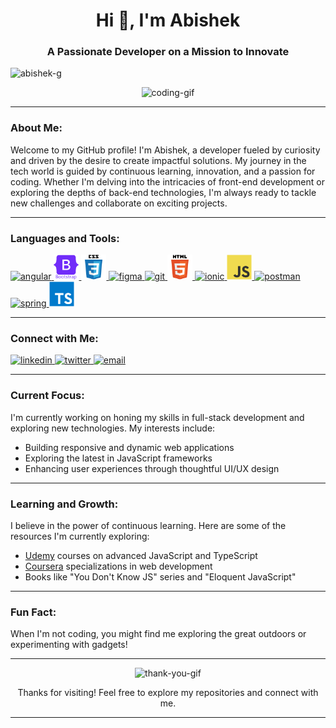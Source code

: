 <h1 align="center">Hi 👋, I'm Abishek</h1>
<h3 align="center">A Passionate Developer on a Mission to Innovate</h3>

<p align="left"> 
  <img src="https://komarev.com/ghpvc/?username=abishek-g&label=Profile%20views&color=0e75b6&style=flat" alt="abishek-g" />
</p>

<p align="center">
  <img src="https://media.giphy.com/media/qgQUggAC3Pfv687qPC/giphy.gif" alt="coding-gif" width="500"/>
</p>

---

<h3 align="left">About Me:</h3>
<p align="left">
  Welcome to my GitHub profile! I'm Abishek, a developer fueled by curiosity and driven by the desire to create impactful solutions. My journey in the tech world is guided by continuous learning, innovation, and a passion for coding. Whether I'm delving into the intricacies of front-end development or exploring the depths of back-end technologies, I'm always ready to tackle new challenges and collaborate on exciting projects.
</p>

---

<h3 align="left">Languages and Tools:</h3>
<p align="left"> 
  <a href="https://angular.io" target="_blank" rel="noreferrer"> 
    <img src="https://angular.io/assets/images/logos/angular/angular.svg" alt="angular" width="40" height="40"/> 
  </a> 
  <a href="https://getbootstrap.com" target="_blank" rel="noreferrer"> 
    <img src="https://raw.githubusercontent.com/devicons/devicon/master/icons/bootstrap/bootstrap-plain-wordmark.svg" alt="bootstrap" width="40" height="40"/> 
  </a> 
  <a href="https://www.w3schools.com/css/" target="_blank" rel="noreferrer"> 
    <img src="https://raw.githubusercontent.com/devicons/devicon/master/icons/css3/css3-original-wordmark.svg" alt="css3" width="40" height="40"/> 
  </a> 
  <a href="https://www.figma.com/" target="_blank" rel="noreferrer"> 
    <img src="https://www.vectorlogo.zone/logos/figma/figma-icon.svg" alt="figma" width="40" height="40"/> 
  </a> 
  <a href="https://git-scm.com/" target="_blank" rel="noreferrer"> 
    <img src="https://www.vectorlogo.zone/logos/git-scm/git-scm-icon.svg" alt="git" width="40" height="40"/> 
  </a> 
  <a href="https://www.w3.org/html/" target="_blank" rel="noreferrer"> 
    <img src="https://raw.githubusercontent.com/devicons/devicon/master/icons/html5/html5-original-wordmark.svg" alt="html5" width="40" height="40"/> 
  </a> 
  <a href="https://ionicframework.com" target="_blank" rel="noreferrer"> 
    <img src="https://upload.wikimedia.org/wikipedia/commons/d/d1/Ionic_Logo.svg" alt="ionic" width="40" height="40"/> 
  </a> 
  <a href="https://developer.mozilla.org/en-US/docs/Web/JavaScript" target="_blank" rel="noreferrer"> 
    <img src="https://raw.githubusercontent.com/devicons/devicon/master/icons/javascript/javascript-original.svg" alt="javascript" width="40" height="40"/> 
  </a> 
  <a href="https://postman.com" target="_blank" rel="noreferrer"> 
    <img src="https://www.vectorlogo.zone/logos/getpostman/getpostman-icon.svg" alt="postman" width="40" height="40"/> 
  </a> 
  <a href="https://spring.io/" target="_blank" rel="noreferrer"> 
    <img src="https://www.vectorlogo.zone/logos/springio/springio-icon.svg" alt="spring" width="40" height="40"/> 
  </a> 
  <a href="https://www.typescriptlang.org/" target="_blank" rel="noreferrer"> 
    <img src="https://raw.githubusercontent.com/devicons/devicon/master/icons/typescript/typescript-original.svg" alt="typescript" width="40" height="40"/> 
  </a> 
</p>

---

<h3 align="left">Connect with Me:</h3>
<p align="left">
  <a href="https://linkedin.com/in/abishek-g" target="_blank">
    <img src="https://www.vectorlogo.zone/logos/linkedin/linkedin-icon.svg" alt="linkedin" width="40" height="40"/>
  </a>
  <a href="https://twitter.com/abishek_g" target="_blank">
    <img src="https://www.vectorlogo.zone/logos/twitter/twitter-icon.svg" alt="twitter" width="40" height="40"/>
  </a>
  <a href="mailto:abishek@example.com" target="_blank">
    <img src="https://www.vectorlogo.zone/logos/gmail/gmail-icon.svg" alt="email" width="40" height="40"/>
  </a>
</p>

---

<h3 align="left">Current Focus:</h3>
<p align="left">
  I'm currently working on honing my skills in full-stack development and exploring new technologies. My interests include:
  <ul>
    <li>Building responsive and dynamic web applications</li>
    <li>Exploring the latest in JavaScript frameworks</li>
    <li>Enhancing user experiences through thoughtful UI/UX design</li>
  </ul>
</p>

---

<h3 align="left">Learning and Growth:</h3>
<p align="left">
  I believe in the power of continuous learning. Here are some of the resources I'm currently exploring:
  <ul>
    <li><a href="https://www.udemy.com/" target="_blank">Udemy</a> courses on advanced JavaScript and TypeScript</li>
    <li><a href="https://www.coursera.org/" target="_blank">Coursera</a> specializations in web development</li>
    <li>Books like "You Don't Know JS" series and "Eloquent JavaScript"</li>
  </ul>
</p>

---

<h3 align="left">Fun Fact:</h3>
<p align="left">When I'm not coding, you might find me exploring the great outdoors or experimenting with gadgets!</p>

---

<p align="center">
  <img src="https://media.giphy.com/media/26tn33aiTi1jkl6H6/giphy.gif" alt="thank-you-gif" width="500"/>
</p>
<p align="center">Thanks for visiting! Feel free to explore my repositories and connect with me.</p>

---

